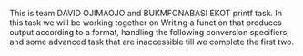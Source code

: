 This is team DAVID OJIMAOJO and  BUKMFONABASI EKOT printf task. In this task we will be working together on Writing a function that produces output according to a format, handling the following conversion specifiers, and some advanced task that are inaccessible till we complete the first two.
